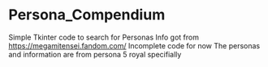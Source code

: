 # Persona_Compendium
Simple Tkinter code to search for Personas
Info got from https://megamitensei.fandom.com/
Incomplete code for now
The personas and information are from persona 5 royal specifially
